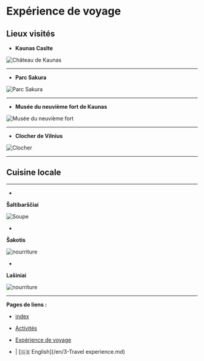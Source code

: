# Expérience de voyage 

## Lieux visités

* **Kaunas Caslte**


![Château de Kaunas](https://th.bing.com/th/id/R.bb2cb56246471c23cdeef408caf90af2?rik=m4J%2fsX5uGUks0g&pid=ImgRaw&r=0)


******************************************************************************************************************************************************************************************************************************

+ **Parc Sakura**


![Parc Sakura](https://live.staticflickr.com/65535/49793507608_742f63d387_b.jpg)



******************************************************************************************************************************************************************************************************************************

- **Musée du neuvième fort de Kaunas**


![Musée du neuvième fort](https://mediaim.expedia.com/destination/2/881ddb3dff1108c36b24df398bbf504f.jpg)


******************************************************************************************************************************************************************************************************************************

+ **Clocher de Vilnius**

  
![Clocher](https://th.bing.com/th/id/R.b66e6a22c26a9573b88caaa648249a24?rik=lHALDujnDuBHvg&riu=http%3a%2f%2f1.bp.blogspot.com%2f-_DrVDeQNOQo%2fUq8WWAuv2wI%2fAAAAAAAABSc%2fZgntTjUb_Sg%2fs1600%2fVilnius%2bI1.jpg&ehk=2fwfmupU9LDSb8852WKbaj%2bpB70GxeqjhcGgrGncibA%3d&risl=&pid=ImgRaw&r=0)



******************************************************************************************************************************************************************************************************************************
## Cuisine locale 
******************************************************************************************************************************************************

+

**Šaltibarščiai**

![Soupe](https://www.willflyforfood.net/wp-content/uploads/2021/07/lithuanian-food-saltibarsciai.jpg.webp)


-

**Šakotis**


![nourriture](https://www.willflyforfood.net/wp-content/uploads/2021/07/lithuanian-food-sakotis1.jpg.webp)

+

**Lašiniai**


![nourriture](https://www.willflyforfood.net/wp-content/uploads/2021/07/lithuanian-food-lasiniai.jpg.webp)


******************************************************************************************************************************************************


**Pages de liens :**


* [index](index)
  

*  [Activités](2-Activities)
  
  
*  [Expérience de voyage](3-Travel%20experience)

*  | [🇬🇧 English](/en/3-Travel experience.md) 
